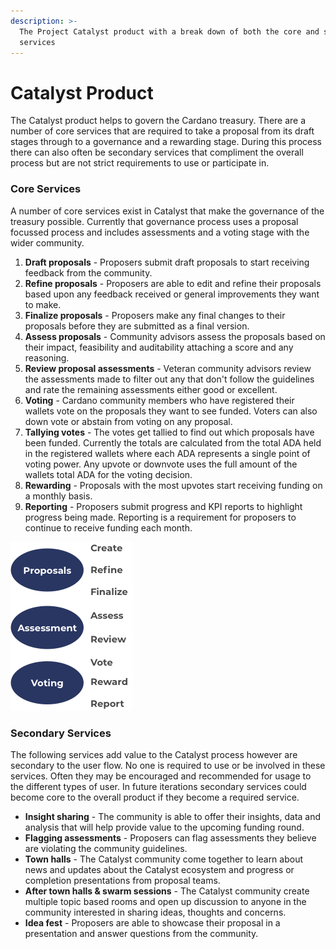 ```yaml
---
description: >-
  The Project Catalyst product with a break down of both the core and secondary
  services
---
```


# Catalyst Product

The Catalyst product helps to govern the Cardano treasury. There are a number of core services that are required to take a proposal from its draft stages through to a governance and a rewarding stage. During this process there can also often be secondary services that compliment the overall process but are not strict requirements to use or participate in.



### Core Services

A number of core services exist in Catalyst that make the governance of the treasury possible. Currently that governance process uses a proposal focussed process and includes assessments and a voting stage with the wider community.



1. **Draft proposals** - Proposers submit draft proposals to start receiving feedback from the community.
2. **Refine proposals** - Proposers are able to edit and refine their proposals based upon any feedback received or general improvements they want to make.
3. **Finalize proposals** - Proposers make any final changes to their proposals before they are submitted as a final version.
4. **Assess proposals** - Community advisors assess the proposals based on their impact, feasibility and auditability attaching a score and any reasoning.
5. **Review proposal assessments** - Veteran community advisors review the assessments made to filter out any that don't follow the guidelines and rate the remaining assessments either good or excellent.
6. **Voting** - Cardano community members who have registered their wallets vote on the proposals they want to see funded. Voters can also down vote or abstain from voting on any proposal.
7. **Tallying votes** - The votes get tallied to find out which proposals have been funded. Currently the totals are calculated from the total ADA held in the registered wallets where each ADA represents a single point of voting power. Any upvote or downvote uses the full amount of the wallets total ADA for the voting decision.
8. **Rewarding** - Proposals with the most upvotes start receiving funding on a monthly basis.&#x20;
9. **Reporting** - Proposers submit progress and KPI reports to highlight progress being made. Reporting is a requirement for proposers to continue to receive funding each month.



![Core user flows for Catalyst ](<../.gitbook/assets/catalyst-components (3).png>)



### Secondary Services

The following services add value to the Catalyst process however are secondary to the user flow. No one is required to use or be involved in these services. Often they may be encouraged and recommended for usage to the different types of user. In future iterations secondary services could become core to the overall product if they become a required service.



* **Insight sharing** - The community is able to offer their insights, data and analysis that will help provide value to the upcoming funding round.
* **Flagging assessments** - Proposers can flag assessments they believe are violating the community guidelines.
* **Town halls** - The Catalyst community come together to learn about news and updates about the Catalyst ecosystem and progress or completion presentations from proposal teams.
* **After town halls & swarm sessions** - The Catalyst community create multiple topic based rooms and open up discussion to anyone in the community interested in sharing ideas, thoughts and concerns.
* **Idea fest** - Proposers are able to showcase their proposal in a presentation and answer questions from the community.
